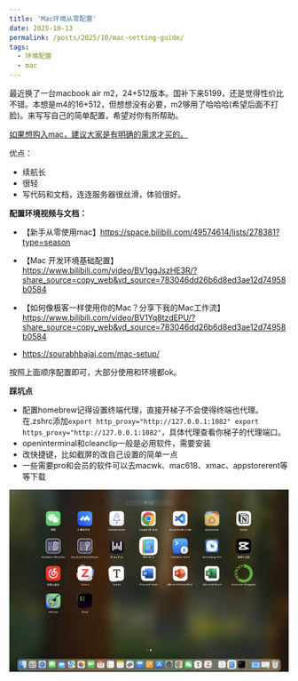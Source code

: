 ```yaml
---
title: 'Mac环境从零配置'
date: 2025-10-13
permalink: /posts/2025/10/mac-setting-guide/
tags:
  - 环境配置
  - mac
---
```


最近换了一台macbook air m2，24+512版本。国补下来5199，还是觉得性价比不错。本想是m4的16+512，但想想没有必要，m2够用了哈哈哈(希望后面不打脸)。来写写自己的简单配置，希望对你有所帮助。

<u>如果想购入mac，建议大家是有明确的需求才买的。</u>

优点：

- 续航长
- 很轻
- 写代码和文档，连连服务器很丝滑，体验很好。

**配置环境视频与文档：**

- 【新手从零使用mac】https://space.bilibili.com/49574614/lists/278381?type=season

- 【Mac 开发环境基础配置】 https://www.bilibili.com/video/BV1ggJszHE3R/?share_source=copy_web&vd_source=783046dd26b6d8ed3ae12d74958b0584
- 【如何像极客一样使用你的Mac？分享下我的Mac工作流】 https://www.bilibili.com/video/BV1Yq8tzdEPU/?share_source=copy_web&vd_source=783046dd26b6d8ed3ae12d74958b0584
- https://sourabhbajaj.com/mac-setup/

按照上面顺序配置即可，大部分使用和环境都ok。

**踩坑点**

- 配置homebrew记得设置终端代理，直接开梯子不会使得终端也代理。在.zshrc添加`export http_proxy="http://127.0.0.1:1082"
  export https_proxy="http://127.0.0.1:1082"`，具体代理查看你梯子的代理端口。
- openinterminal和cleanclip一般是必用软件，需要安装
- 改快捷键，比如截屏的改自己设置的简单一点
- 一些需要pro和会员的软件可以去macwk、mac618、xmac、appstorerent等等下载

![我下载的一些软件](../images/blog1.png)
